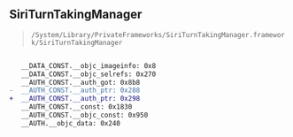 ## SiriTurnTakingManager

> `/System/Library/PrivateFrameworks/SiriTurnTakingManager.framework/SiriTurnTakingManager`

```diff

   __DATA_CONST.__objc_imageinfo: 0x8
   __DATA_CONST.__objc_selrefs: 0x270
   __AUTH_CONST.__auth_got: 0x8b8
-  __AUTH_CONST.__auth_ptr: 0x288
+  __AUTH_CONST.__auth_ptr: 0x298
   __AUTH_CONST.__const: 0x1830
   __AUTH_CONST.__objc_const: 0x950
   __AUTH.__objc_data: 0x240

```
